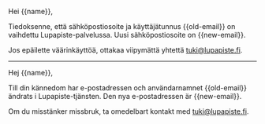 Hei {{name}},

Tiedoksenne, ett&auml; s&auml;hk&ouml;postiosoite ja k&auml;ytt&auml;j&auml;tunnus {{old-email}} on vaihdettu Lupapiste-palvelussa. Uusi s&auml;hk&ouml;postiosoite on {{new-email}}.

Jos ep&auml;ilette v&auml;&auml;rink&auml;ytt&ouml;&auml;, ottakaa viipym&auml;tt&auml; yhtett&auml; tuki@lupapiste.fi.

---

Hej {{name}},

Till din k&auml;nnedom har e-postadressen och anv&auml;ndarnamnet {{old-email}} &auml;ndrats i Lupapiste-tj&auml;nsten. Den nya e-postadressen &auml;r {{new-email}}.

Om du misst&auml;nker missbruk, ta omedelbart kontakt med tuki@lupapiste.fi.

